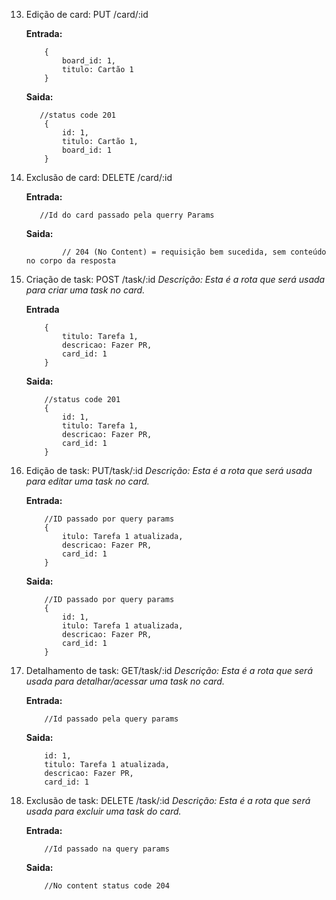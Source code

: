 13) Edição de card: PUT /card/:id
    
     **Entrada:**
     ```javascript=
         {
             board_id: 1,
             titulo: Cartão 1
         }
     ```
     **Saida:**
     ```javascript=
        //status code 201
         {
             id: 1,
             titulo: Cartão 1,
             board_id: 1
         }
     ```
 15) Exclusão de card: DELETE /card/:id

     **Entrada:**
     ```javascript=
        //Id do card passado pela querry Params 
     ```
        **Saida:**
        ```javascript=
                // 204 (No Content) = requisição bem sucedida, sem conteúdo no corpo da resposta
        ```
17) Criação de task: POST /task/:id
*Descrição: Esta é a rota que será usada para criar uma task no card.*

     **Entrada**
    ```javascript=
        {
            titulo: Tarefa 1,
            descricao: Fazer PR,
            card_id: 1
        }
    ```
    **Saida:**
    ```javascript=
        //status code 201
        {
            id: 1,
            titulo: Tarefa 1,
            descricao: Fazer PR,
            card_id: 1
        }
    ```
19) Edição de task: PUT/task/:id
*Descrição: Esta é a rota que será usada para editar uma task no card.*

     **Entrada:**
    ```javascript=
        //ID passado por query params
        {
            itulo: Tarefa 1 atualizada,
            descricao: Fazer PR,
            card_id: 1
        }
    ```
    **Saida:**
    ```javascript=
        //ID passado por query params
        {
            id: 1,
            itulo: Tarefa 1 atualizada,
            descricao: Fazer PR,
            card_id: 1
        }
    ```
21) Detalhamento de task: GET/task/:id
*Descrição: Esta é a rota que será usada para detalhar/acessar uma task no card.*

     **Entrada:**
    ```javascript=
        //Id passado pela query params
    ```
    **Saida:**
    ```javascript=
        id: 1,
        titulo: Tarefa 1 atualizada,
        descricao: Fazer PR,
        card_id: 1
    ```
23) Exclusão de task: DELETE /task/:id
*Descrição: Esta é a rota que será usada para excluir uma task do card.*

    **Entrada:**
    ```javascript=
        //Id passado na query params
    ```
    **Saida:**
    ```javascript=
        //No content status code 204
    ```


